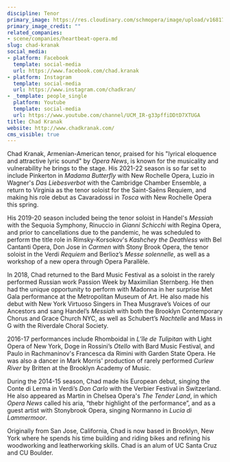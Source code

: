 ```yaml
---
discipline: Tenor
primary_image: https://res.cloudinary.com/schmopera/image/upload/v1681781586/media/2023/04/ChadKranak_bn9tat.jpg
primary_image_credit: ""
related_companies:
- scene/companies/heartbeat-opera.md
slug: chad-kranak
social_media:
- platform: Facebook
  template: social-media
  url: https://www.facebook.com/chad.kranak
- platform: Instagram
  template: social-media
  url: https://www.instagram.com/chadkran/
- _template: people_single
  platform: Youtube
  template: social-media
  url: https://www.youtube.com/channel/UCM_IR-g33pffiDDtD7XTUGA
title: Chad Kranak
website: http://www.chadkranak.com/
cms_visible: true
---
```

Chad Kranak, Armenian-American tenor, praised for his "lyrical eloquence and attractive lyric sound" by _Opera News_, is known for the musicality and vulnerability he brings to the stage. His 2021-22 season is so far set to include Pinkerton in _Madama Butterfly_ with New Rochelle Opera, Luzio in Wagner's _Das Liebesverbot_ with the Cambridge Chamber Ensemble, a return to Virginia as the tenor soloist for the Saint-Saëns Requiem, and making his role debut as Cavaradossi in _Tosca_ with New Rochelle Opera this spring. 

His 2019-20 season included being the tenor soloist in Handel's _Messiah_ with the Sequoia Symphony, Rinuccio in _Gianni Schicchi_ with Regina Opera, and prior to cancellations due to the pandemic, he was scheduled to perform the title role in Rimsky-Korsokov's _Kashchey the Deathless_ with Bel Cantanti Opera, Don Jose in _Carmen_ with Stony Brook Opera, the tenor soloist in the Verdi _Requiem_ and Berlioz’s _Messe solennelle_, as well as a workshop of a new opera through Opera Parallèle.

In 2018, Chad returned to the Bard Music Festival as a soloist in the rarely performed Russian work Passion Week by Maximilian Sternberg. He then had the unique opportunity to perform with Madonna in her surprise Met Gala performance at the Metropolitan Museum of Art.  He also made his debut with New York Virtuoso Singers in Thea Musgrave’s Voices of our Ancestors and sang Handel’s _Messiah_ with both the Brooklyn Contemporary Chorus and Grace Church NYC, as well as Schubert’s _Nachtelle_ and Mass in G with the Riverdale Choral Society.

 2016-17 performances include Rhomboidal in _L’île de Tulipitan_ with Light Opera of New York, Doge in Rossini’s _Otello_ with Bard Music Festival, and Paulo in Rachmaninov's Francesca da Rimini with Garden State Opera.  He was also a dancer in Mark Morris' production of rarely performed _Curlew River_ by Britten at the Brooklyn Academy of Music. 

During the 2014-15 season, Chad made his European debut, singing the Conte di Lerma in Verdi’s _Don Carlo_ with the Verbier Festival in Switzerland. He also appeared as Martin in Chelsea Opera's _The Tender Land_, in which _Opera News_ called his aria, “thebr highlight of the performance”, and as a guest artist with Stonybrook Opera, singing Normanno in _Lucia di Lammermoor_.

Originally from San Jose, California, Chad is now based in Brooklyn, New York where he spends his time building and riding bikes and refining his woodworking and leatherworking skills. Chad is an alum of UC Santa Cruz and CU Boulder.